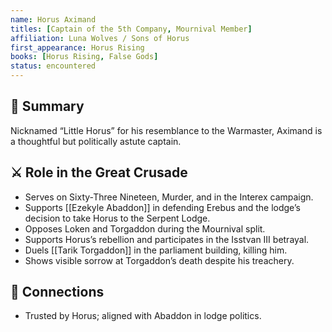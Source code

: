 ```yaml
---
name: Horus Aximand
titles: [Captain of the 5th Company, Mournival Member]
affiliation: Luna Wolves / Sons of Horus
first_appearance: Horus Rising
books: [Horus Rising, False Gods]
status: encountered
---
```


## 🧠 Summary
Nicknamed “Little Horus” for his resemblance to the Warmaster, Aximand is a thoughtful but politically astute captain.

## ⚔️ Role in the Great Crusade
- Serves on Sixty‑Three Nineteen, Murder, and in the Interex campaign.
- Supports [[Ezekyle Abaddon]] in defending Erebus and the lodge’s decision to take Horus to the Serpent Lodge.
- Opposes Loken and Torgaddon during the Mournival split.
- Supports Horus’s rebellion and participates in the Isstvan III betrayal.
- Duels [[Tarik Torgaddon]] in the parliament building, killing him.
- Shows visible sorrow at Torgaddon’s death despite his treachery.

## 🔗 Connections
- Trusted by Horus; aligned with Abaddon in lodge politics.
